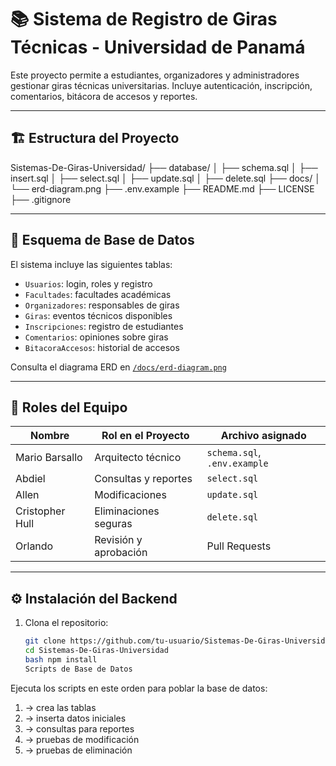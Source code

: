 # 📚 Sistema de Registro de Giras Técnicas - Universidad de Panamá

Este proyecto permite a estudiantes, organizadores y administradores gestionar giras técnicas universitarias. Incluye autenticación, inscripción, comentarios, bitácora de accesos y reportes.

---

## 🏗️ Estructura del Proyecto

Sistemas-De-Giras-Universidad/ ├── database/ │   ├── schema.sql │   ├── insert.sql │   ├── select.sql │   ├── update.sql │   ├── delete.sql ├── docs/ │   └── erd-diagram.png ├── .env.example ├── README.md ├── LICENSE ├── .gitignore

---

## 🧠 Esquema de Base de Datos

El sistema incluye las siguientes tablas:

- `Usuarios`: login, roles y registro
- `Facultades`: facultades académicas
- `Organizadores`: responsables de giras
- `Giras`: eventos técnicos disponibles
- `Inscripciones`: registro de estudiantes
- `Comentarios`: opiniones sobre giras
- `BitacoraAccesos`: historial de accesos

Consulta el diagrama ERD en [`/docs/erd-diagram.png`](docs/erd-diagram.png)

---

## 👥 Roles del Equipo

| Nombre             | Rol en el Proyecto     | Archivo asignado   |
|--------------------|------------------------|--------------------|
| Mario Barsallo     | Arquitecto técnico     | `schema.sql`, `.env.example` |
| Abdiel             | Consultas y reportes   | `select.sql`       |
| Allen              | Modificaciones         | `update.sql`       |
| Cristopher Hull    | Eliminaciones seguras  | `delete.sql`       |
| Orlando            | Revisión y aprobación  | Pull Requests      |

---

## ⚙️ Instalación del Backend

1. Clona el repositorio:
   ```bash
   git clone https://github.com/tu-usuario/Sistemas-De-Giras-Universidad.git
   cd Sistemas-De-Giras-Universidad
   bash npm install
   Scripts de Base de Datos
Ejecuta los scripts en este orden para poblar la base de datos:
1. 	 → crea las tablas
2. 	 → inserta datos iniciales
3. 	 → consultas para reportes
4. 	 → pruebas de modificación
5. 	 → pruebas de eliminación
